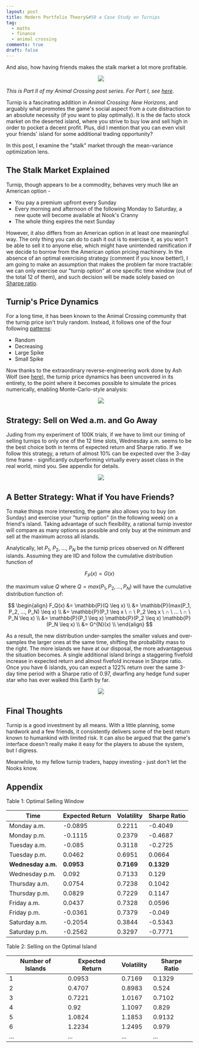```yaml
---
layout: post
title: Modern Portfolio Theory&#58 a Case Study on Turnips
tag:
  - maths
  - finance
  - animal crossing
comments: true
draft: false
---
```


And also, how having friends makes the stalk market a lot more profitable.

<div align="center">
  <img src="https://shawenyao.github.io/Photos/Animal Crossing/001.jpg" />
</div>

_This is Part II of my Animal Crossing post series. For Part I, see [here](/Where-is-My-Island/)_.

Turnip is a fascinating addition in _Animal Crossing: New Horizons_, and arguably what promotes the game's social aspect from a cute distraction to an absolute necessity (if you want to play optimally). It is the de facto stock market on the deserted island, where you strive to buy low and sell high in order to pocket a decent profit. Plus, did I mention that you can even visit your friends' island for some additional trading opportunity?

In this post, I examine the "stalk" market through the mean-variance optimization lens. 

## The Stalk Market Explained
Turnip, though appears to be a commodity, behaves very much like an American option -
* You pay a premium upfront every Sunday
* Every morning and afternoon of the following Monday to Saturday, a new quote will become available at Nook's Cranny
* The whole thing expires the next Sunday

However, it also differs from an American option in at least one meaningful way. The only thing you can do to cash it out is to exercise it, as you won't be able to sell it to anyone else, which might have unintended ramification if we decide to borrow from the American option pricing machinery. In the absence of an optimal exercising strategy (comment if you know better!), I am going to make an assumption that makes the problem far more tractable: we can only exercise our "turnip option" at one specific time window (out of the total 12 of them), and such decision will be made solely based on [Sharpe ratio](https://en.wikipedia.org/wiki/Sharpe_ratio).

## Turnip's Price Dynamics
For a long time, it has been known to the Animal Crossing community that the turnip price isn't truly random. Instead, it follows one of the four following [patterns](https://animalcrossing.fandom.com/wiki/White_turnip):
* Random 
* Decreasing
* Large Spike
* Small Spike

Now thanks to the extraordinary reverse-engineering work done by Ash Wolf (see [here](https://gist.github.com/Treeki/85be14d297c80c8b3c0a76375743325b)), the turnip price dynamics has been uncovered in its entirety, to the point where it becomes possible to simulate the prices numerically, enabling Monte-Carlo-style analysis:

<div align="center">
  <img src="https://shawenyao.github.io/R/output/animal_crossing/turnip_price.png" />
</div>


## Strategy: Sell on Wed a.m. and Go Away

Juding from my experiment of 100K trials, if we have to limit our timing of selling turnips to only one of the 12 time slots, Wednesday a.m. seems to be the best choice both in terms of expected return and Sharpe ratio. If we follow this strategy, a return of almost 10% can be expected over the 3-day time frame - significantly outperforming virtually every asset class in the real world, mind you. See appendix for details.

<div align="center">
  <img src="https://shawenyao.github.io/R/output/animal_crossing/turnip_return.png" />
</div>

## A Better Strategy: What if You have Friends?
To make things more interesting, the game also allows you to buy (on Sunday) and exercise your "turnip option" (in the following week) on a friend's island. Taking advantage of such flexibility, a rational turnip investor will compare as many options as possible and only buy at the minimum and sell at the maximum across all islands.

Analytically, let $P_1$, $P_2$, ..., $P_N$ be the turnip prices observed on $N$ different islands. Assuming they are IID and follow the cumulative distribution function of

$$
F_P(x) = G(x)
$$

the maximum value $Q$ where $Q = max(P_1, P_2, ..., P_N)$ will have the cumulative distribution function of:

$$
\begin{align}
F_Q(x) 
&= \mathbb{P}(Q \leq x) \\
&= \mathbb{P}(max(P_1, P_2, ..., P_N) \leq x) \\
&= \mathbb{P}(P_1 \leq x \ ∩ \ P_2 \leq x \ ∩ \ ... \ ∩ \ P_N \leq x) \\
&= \mathbb{P}(P_1 \leq x) \mathbb{P}(P_2 \leq x) \mathbb{P}(P_N \leq x) \\
&= G^{N}(x) \\
\end{align}
$$

As a result, the new distribution under-samples the smaller values and over-samples the larger ones at the same time, shifting the probability mass to the right. The more islands we have at our disposal, the more advantageous the situation becomes. A single additional island brings a staggering fivefold increase in expected return and almost fivefold increase in Sharpe ratio. Once you have 6 islands, you can expect a 122% return over the same 3-day time period with a Sharpe ratio of 0.97, dwarfing any hedge fund super star who has ever walked this Earth by far.

<div align="center">
  <img src="https://shawenyao.github.io/R/output/animal_crossing/turnip_return_multiple_islands.png" />
</div>

## Final Thoughts

Turnip is a good investment by all means. With a little planning, some hardwork and a few friends, it consistently delivers some of the best return known to humankind with limited risk. It can also be argued that the game's interface doesn't really make it easy for the players to abuse the system, but I digress.

Meanwhile, to my fellow turnip traders, happy investing - just don't let the Nooks know.

## Appendix

Table 1: Optimal Selling Window

| Time | Expected Return | Volatility | Sharpe Ratio |
|---|---|---|---|
| Monday a.m. | -0.0895 | 0.2211 | -0.4049 |
| Monday p.m. | -0.1115 | 0.2379 | -0.4687 |
| Tuesday a.m. | -0.085 | 0.3118 | -0.2725 |
| Tuesday p.m. | 0.0462 | 0.6951 | 0.0664 |
| **Wednesday a.m.** | **0.0953** | **0.7169** | **0.1329** |
| Wednesday p.m. | 0.092 | 0.7133 | 0.129 |
| Thursday a.m. | 0.0754 | 0.7238 | 0.1042 |
| Thursday p.m. | 0.0829 | 0.7229 | 0.1147 |
| Friday a.m. | 0.0437 | 0.7328 | 0.0596 |
| Friday p.m. | -0.0361 | 0.7379 | -0.049 |
| Saturday a.m. | -0.2054 | 0.3844 | -0.5343 |
| Saturday p.m. | -0.2562 | 0.3297 | -0.7771 |

Table 2: Selling on the Optimal Island

| Number of Islands | Expected Return | Volatility | Sharpe Ratio |
|---|---|---|---|
| 1 | 0.0953 | 0.7169 | 0.1329 |
| 2 | 0.4707 | 0.8983 | 0.524 |
| 3 | 0.7221 | 1.0167 | 0.7102 |
| 4 | 0.92 | 1.1097 | 0.829 |
| 5 | 1.0824 | 1.1853 | 0.9132 |
| 6 | 1.2234 | 1.2495 | 0.979 |
| ... | ... | ... | ... |

